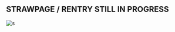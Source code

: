 ## STRAWPAGE / RENTRY STILL IN PROGRESS

![s](https://tenor.com/view/fan-paintbrush-ii-inanimate-insanity-pankiepoo-gif-10231930335677433407)
